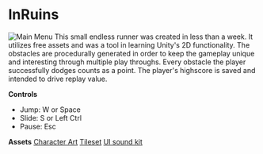 # InRuins
![Main Menu](https://img.itch.zone/aW1nLzU5OTUxMDcucG5n/original/7BKiUZ.png)
This small endless runner was created in less than a week. It utilizes free assets and was a tool in learning Unity's 2D functionality. The obstacles are procedurally generated in order to keep the gameplay unique and interesting through multiple play throughs. Every obstacle the player successfully dodges counts as a point. The player's highscore is saved and intended to drive replay value. 

**Controls**
* Jump: W or Space
* Slide: S or Left Ctrl
* Pause: Esc

**Assets**
[Character Art](https://rvros.itch.io/animated-pixel-hero)
[Tileset](https://penusbmic.itch.io/free-dungeon-ruins-tileset)
[UI sound kit](https://design.facebook.com/toolsandresources/sound-kit-for-prototypes/)
